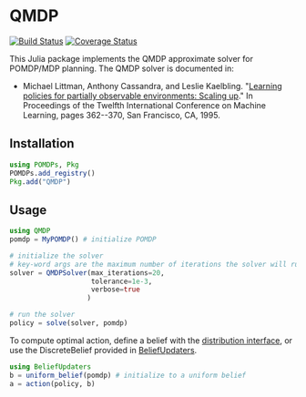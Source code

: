 # QMDP

[![Build Status](https://travis-ci.org/JuliaPOMDP/QMDP.jl.svg?branch=master)](https://travis-ci.org/JuliaPOMDP/QMDP.jl)
[![Coverage Status](https://coveralls.io/repos/JuliaPOMDP/QMDP.jl/badge.svg)](https://coveralls.io/r/JuliaPOMDP/QMDP.jl)

This Julia package implements the QMDP approximate solver for POMDP/MDP planning. The QMDP solver is documented in: 

* Michael Littman, Anthony Cassandra, and Leslie Kaelbling. "[Learning policies for partially observable environments: Scaling up](http://citeseerx.ist.psu.edu/viewdoc/summary?doi=10.1.1.52.6374)." In Proceedings of the Twelfth International Conference on Machine Learning, pages 362--370, San Francisco, CA, 1995. 

## Installation

```julia
using POMDPs, Pkg
POMDPs.add_registry()
Pkg.add("QMDP")
```

## Usage

```julia
using QMDP
pomdp = MyPOMDP() # initialize POMDP

# initialize the solver
# key-word args are the maximum number of iterations the solver will run for, and the Bellman tolerance
solver = QMDPSolver(max_iterations=20,
                    tolerance=1e-3,
                    verbose=true
                   ) 

# run the solver
policy = solve(solver, pomdp)
```

To compute optimal action, define a belief with the [distribution interface](http://juliapomdp.github.io/POMDPs.jl/latest/interfaces.html#Distributions-1), or use the DiscreteBelief provided in [BeliefUpdaters](https://github.com/JuliaPOMDP/BeliefUpdaters.jl).

```julia
using BeliefUpdaters
b = uniform_belief(pomdp) # initialize to a uniform belief
a = action(policy, b)
```
